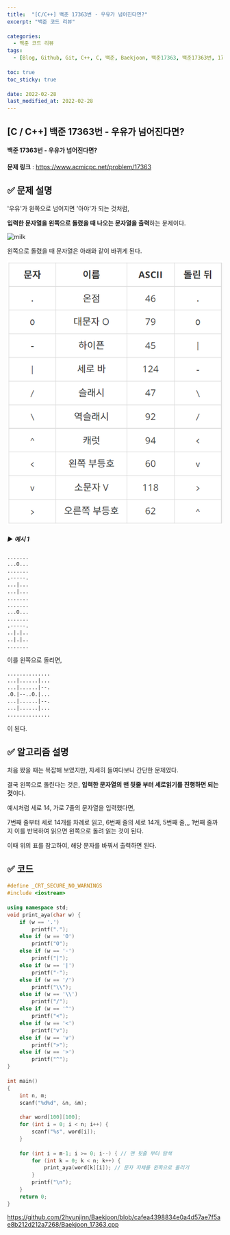 ```yaml
---
title:  "[C/C++] 백준 17363번 - 우유가 넘어진다면?"
excerpt: "백준 코드 리뷰"

categories:
  - 백준 코드 리뷰
tags:
  - [Blog, Github, Git, C++, C, 백준, Baekjoon, 백준17363, 백준17363번, 17363번, c++_17363, 17363_c++]

toc: true
toc_sticky: true

date: 2022-02-28
last_modified_at: 2022-02-28
---
```


## [C / C++] 백준 17363번 - 우유가 넘어진다면?

#### 백준 17363번 - 우유가 넘어진다면?

**문제 링크** : <https://www.acmicpc.net/problem/17363>



## ✅ 문제 설명

'우유'가 왼쪽으로 넘어지면 '아야'가 되는 것처럼,

**입력한 문자열을 왼쪽으로 돌렸을 때 나오는 문자열을 출력**하는 문제이다.

![milk](https://upload.acmicpc.net/8dd285ac-0948-4ccf-9f32-61156dd85bb8/-/preview/)



왼쪽으로 돌렸을 때 문자열은 아래와 같이 바뀌게 된다.

![17363.png](https://github.com/2hyunjinn/2hyunjinn.github.io/blob/master/_posts/BAEKJOON/2022-02-28-17363-posting.assets/17363.png?raw=true)



##### ▶ 예시 1

```
.......
...O...
.......
.-----.
...|...
...|...
.......
.......
...O...
.......
.-----.
..|.|..
..|.|..
.......
```

이를 왼쪽으로 돌리면,

```
..............
...|......|...
...|......|--.
.O.|--..O.|...
...|......|--.
...|......|...
..............
```

이 된다.



## ✅ 알고리즘 설명

처음 봤을 때는 복잡해 보였지만, 자세히 들여다보니 간단한 문제였다.

결국 왼쪽으로 돌린다는 것은, **입력한 문자열의 맨 뒷줄 부터 세로읽기를 진행하면 되는 것**이다.

예시처럼 세로 14, 가로 7줄의 문자열을 입력했다면,

7번째 줄부터 세로 14개를 차례로 읽고, 6번째 줄의 세로 14개, 5번째 줄,,, 1번째 줄까지 이를 반복하여 읽으면 왼쪽으로 돌려 읽는 것이 된다.

이때 위의 표를 참고하여, 해당 문자를 바꿔서 출력하면 된다.



## ✅ 코드

```c++
#define _CRT_SECURE_NO_WARNINGS
#include <iostream>

using namespace std;
void print_aya(char w) {
	if (w == '.')
		printf(".");
	else if (w == 'O')
		printf("O");
	else if (w == '-')
		printf("|");
	else if (w == '|')
		printf("-");
	else if (w == '/')
		printf("\\");
	else if (w == '\\')
		printf("/");
	else if (w == '^')
		printf("<");
	else if (w == '<')
		printf("v");
	else if (w == 'v')
		printf(">");
	else if (w == '>')
        printf("^");
}

int main()
{
	int n, m;
	scanf("%d%d", &n, &m);

	char word[100][100];
	for (int i = 0; i < n; i++) {
		scanf("%s", word[i]);
	}

	for (int i = m-1; i >= 0; i--) { // 맨 뒷줄 부터 탐색
		for (int k = 0; k < n; k++) {
			print_aya(word[k][i]); // 문자 자체를 왼쪽으로 돌리기
		}
		printf("\n");
	}
	return 0;
}
```

<https://github.com/2hyunjinn/Baekjoon/blob/cafea4398834e0a4d57ae7f5ae8b212d212a7268/Baekjoon_17363.cpp>

